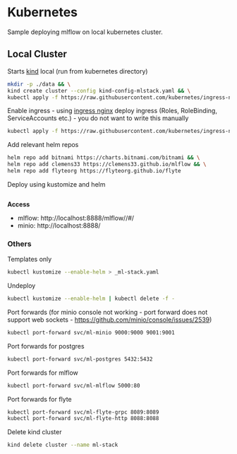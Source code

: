 # Kubernetes

Sample deploying mlflow on local kubernetes cluster.

## Local Cluster

Starts [kind](https://kind.sigs.k8s.io/) local (run from kubernetes directory)
```bash
mkdir -p ./data && \
kind create cluster --config kind-config-mlstack.yaml && \
kubectl apply -f https://raw.githubusercontent.com/kubernetes/ingress-nginx/main/deploy/static/provider/kind/deploy.yaml
```

Enable ingress - using [ingress nginx](https://kind.sigs.k8s.io/docs/user/ingress/#ingress-nginx) deploy ingress (Roles, RoleBinding, ServiceAccounts etc.) - you do not want to write this manually
```bash
kubectl apply -f https://raw.githubusercontent.com/kubernetes/ingress-nginx/main/deploy/static/provider/kind/deploy.yaml
```

Add relevant helm repos
```bash
helm repo add bitnami https://charts.bitnami.com/bitnami && \
helm repo add clemens33 https://clemens33.github.io/mlflow && \
helm repo add flyteorg https://flyteorg.github.io/flyte
```

Deploy using kustomize and helm
```bash

```

**Access**
* mlflow: http://localhost:8888/mlflow//#/
* minio: http://localhost:8888/

### Others

Templates only
```bash
kubectl kustomize --enable-helm > _ml-stack.yaml
```

Undeploy
```bash
kubectl kustomize --enable-helm | kubectl delete -f -
```

Port forwards (for minio console not working - port forward does not support web sockets - https://github.com/minio/console/issues/2539)
```bash
kubectl port-forward svc/ml-minio 9000:9000 9001:9001
```

Port forwards for postgres
```bash
kubectl port-forward svc/ml-postgres 5432:5432
```

Port forwards for mlflow
```bash
kubectl port-forward svc/ml-mlflow 5000:80
```

Port forwards for flyte
```bash
kubectl port-forward svc/ml-flyte-grpc 8089:8089
kubectl port-forward svc/ml-flyte-http 8088:8088
```

Delete kind cluster
```bash
kind delete cluster --name ml-stack
```